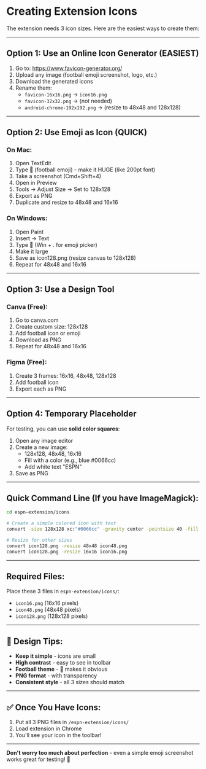# Creating Extension Icons

The extension needs 3 icon sizes. Here are the easiest ways to create them:

---

## Option 1: Use an Online Icon Generator (EASIEST)

1. Go to: https://www.favicon-generator.org/
2. Upload any image (football emoji screenshot, logo, etc.)
3. Download the generated icons
4. Rename them:
   - `favicon-16x16.png` → `icon16.png`
   - `favicon-32x32.png` → (not needed)
   - `android-chrome-192x192.png` → (resize to 48x48 and 128x128)

---

## Option 2: Use Emoji as Icon (QUICK)

### On Mac:
1. Open TextEdit
2. Type 🏈 (football emoji) - make it HUGE (like 200pt font)
3. Take a screenshot (Cmd+Shift+4)
4. Open in Preview
5. Tools → Adjust Size → Set to 128x128
6. Export as PNG
7. Duplicate and resize to 48x48 and 16x16

### On Windows:
1. Open Paint
2. Insert → Text
3. Type 🏈 (Win + . for emoji picker)
4. Make it large
5. Save as icon128.png (resize canvas to 128x128)
6. Repeat for 48x48 and 16x16

---

## Option 3: Use a Design Tool

### Canva (Free):
1. Go to canva.com
2. Create custom size: 128x128
3. Add football icon or emoji
4. Download as PNG
5. Repeat for 48x48 and 16x16

### Figma (Free):
1. Create 3 frames: 16x16, 48x48, 128x128
2. Add football icon
3. Export each as PNG

---

## Option 4: Temporary Placeholder

For testing, you can use **solid color squares**:

1. Open any image editor
2. Create a new image:
   - 128x128, 48x48, 16x16
   - Fill with a color (e.g., blue #0066cc)
   - Add white text "ESPN"
3. Save as PNG

---

## Quick Command Line (If you have ImageMagick):

```bash
cd espn-extension/icons

# Create a simple colored icon with text
convert -size 128x128 xc:"#0066cc" -gravity center -pointsize 40 -fill white -annotate +0+0 "ESPN" icon128.png

# Resize for other sizes
convert icon128.png -resize 48x48 icon48.png
convert icon128.png -resize 16x16 icon16.png
```

---

## Required Files:

Place these 3 files in `espn-extension/icons/`:
- `icon16.png` (16x16 pixels)
- `icon48.png` (48x48 pixels)
- `icon128.png` (128x128 pixels)

---

## 🎨 Design Tips:

- **Keep it simple** - icons are small
- **High contrast** - easy to see in toolbar
- **Football theme** - 🏈 makes it obvious
- **PNG format** - with transparency
- **Consistent style** - all 3 sizes should match

---

## ✅ Once You Have Icons:

1. Put all 3 PNG files in `/espn-extension/icons/`
2. Load extension in Chrome
3. You'll see your icon in the toolbar!

---

**Don't worry too much about perfection** - even a simple emoji screenshot works great for testing! 🏈
